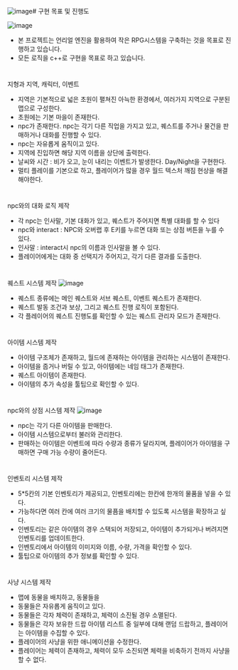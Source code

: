 ![image](https://github.com/sodaakim/Dream-land/assets/83997634/438bd338-0407-4c5b-bb5b-a8bb5e8339b2)# 구현 목표 및 진행도

![image](https://github.com/sodaakim/Dream-land/assets/83997634/ebf89636-9f42-489e-90df-62bffeb46e49)

- 본 프로젝트는 언리얼 엔진을 활용하여 작은 RPG시스템을 구축하는 것을 목표로 진행하고 있습니다.
- 모든 로직을 c++로 구현을 목표로 하고 있습니다.

#
지형과 지역, 캐릭터, 이벤트
- 지역은 기본적으로 넓은 초원이 펼쳐진 아늑한 환경에서, 여러가지 지역으로 구분된 맵으로 구성한다.
- 초원에는 기본 마을이 존재한다.
- npc가 존재한다. npc는 각기 다른 직업을 가지고 있고, 퀘스트를 주거나 물건을 판매하거나 대화를 진행할 수 있다.
- npc는 자유롭게 움직이고 있다.
- 지역에 진입하면 해당 지역 이름을 상단에 출력한다.
- 날씨와 시간 : 비가 오고, 눈이 내리는 이벤트가 발생한다. Day/Night을 구현한다.
- 멀티 플레이를 기본으로 하고, 플레이어가 많을 경우 월드 텍스처 깨짐 현상을 해결해야한다.

#
npc와의 대화 로직 제작
- 각 npc는 인사말, 기본 대화가 있고, 퀘스트가 주어지면 특별 대화를 할 수 있다
- npc와 interact : NPC와 오버랩 후 E키를 누르면 대화 또는 상점 버튼을 누를 수 있다.
- 인사말 : interact시 npc의 이름과 인사말을 볼 수 있다.
- 플레이어에게는 대화 중 선택지가 주어지고, 각기 다른 결과를 도출한다.

#
퀘스트 시스템 제작
![image](https://github.com/sodaakim/Dream-land/assets/83997634/90d75460-93ce-4aca-a8b3-3e4fc02dfd18)

- 퀘스트 종류에는 메인 퀘스트와 서브 퀘스트, 이벤트 퀘스트가 존재한다.
- 퀘스트 발동 조건과 보상, 그리고 퀘스트 진행 로직이 포함된다.
- 각 플레이어의 퀘스트 진행도를 확인할 수 있는 퀘스트 관리자 모드가 존재한다.

#
아이템 시스템 제작

- 아이템 구조체가 존재하고, 월드에 존재하는 아이템을 관리하는 시스템이 존재한다.
- 아이템을 줍거나 버릴 수 있고, 아이템에는 네임 태그가 존재한다.
- 퀘스트 아이템이 존재한다.
- 아이템의 추가 속성을 툴팁으로 확인할 수 있다.

#
npc와의 상점 시스템 제작
![image](https://github.com/sodaakim/Dream-land/assets/83997634/72567fae-7912-4137-ad54-97d7f939d863)

- npc는 각기 다른 아이템을 판매한다.
- 아이템 시스템으로부터 불러와 관리한다.
- 판매하는 아이템은 이벤트에 따라 수량과 종류가 달라지며, 플레이어가 아이템을 구매하면 구매 가능 수량이 줄어든다.

#
인벤토리 시스템 제작
- 5*5칸의 기본 인벤토리가 제공되고, 인벤토리에는 한칸에 한개의 물품을 넣을 수 있다.
- 가능하다면 여러 칸에 여러 크기의 물픔을 배치할 수 있도록 시스템을 확장하고 싶다.
- 인벤토리는 같은 아이템의 경우 스택되어 저장되고, 아이템이 추가되거나 버려지면 인벤토리를 업데이트한다.
- 인벤토리에서 아이템의 이미지와 이름, 수량, 가격을 확인할 수 있다.
- 툴팁으로 아이템의 추가 정보를 확인할 수 있다.

#
사냥 시스템 제작
- 맵에 동물을 배치하고, 동물들을
- 동물들은 자유롭게 움직이고 있다.
- 동물들은 각자 체력이 존재하고, 체력이 소진될 경우 소멸된다.
- 동물들은 각자 보유한 드랍 아이템 리스트 중 일부에 대해 랜덤 드랍하고, 플레이어는 아이템을 수집할 수 있다.
- 플레이어의 사냥을 위한 애니메이션을 수정한다.
- 플레이어는 체력이 존재하고, 체력이 모두 소진되면 체력을 비축하기 전까지 사냥을 할 수 없다.

